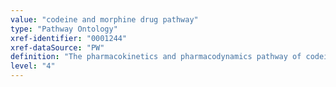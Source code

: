 ```yaml
---
value: "codeine and morphine drug pathway"
type: "Pathway Ontology"
xref-identifier: "0001244"
xref-dataSource: "PW"
definition: "The pharmacokinetics and pharmacodynamics pathway of codeine and morphine, a class of drugs in the opiate family used as pain relievers. Both are naturally found in the poppy plant with codeine derived from the more abundant morphine, as methylated morphine. Genetic variations can result in changes in drug availability and can cause differences in the response of the organism to the drug."
level: "4"
---
```

